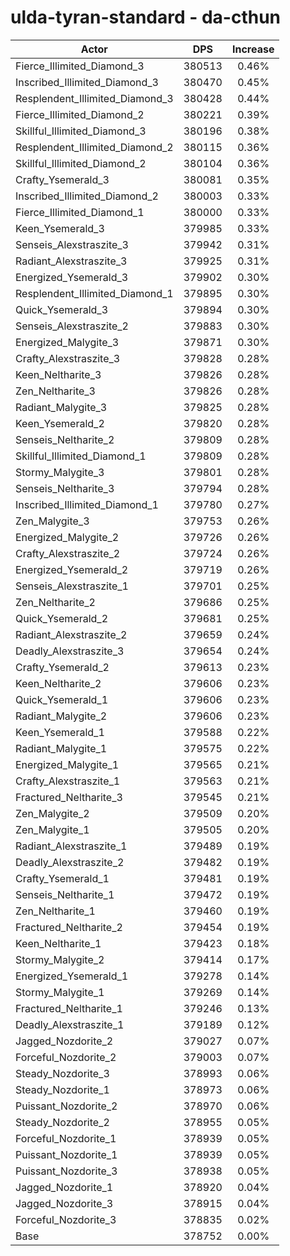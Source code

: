 # ulda-tyran-standard - da-cthun
| Actor | DPS | Increase |
|---|:---:|:---:|
|Fierce_Illimited_Diamond_3|380513|0.46%|
|Inscribed_Illimited_Diamond_3|380470|0.45%|
|Resplendent_Illimited_Diamond_3|380428|0.44%|
|Fierce_Illimited_Diamond_2|380221|0.39%|
|Skillful_Illimited_Diamond_3|380196|0.38%|
|Resplendent_Illimited_Diamond_2|380115|0.36%|
|Skillful_Illimited_Diamond_2|380104|0.36%|
|Crafty_Ysemerald_3|380081|0.35%|
|Inscribed_Illimited_Diamond_2|380003|0.33%|
|Fierce_Illimited_Diamond_1|380000|0.33%|
|Keen_Ysemerald_3|379985|0.33%|
|Senseis_Alexstraszite_3|379942|0.31%|
|Radiant_Alexstraszite_3|379925|0.31%|
|Energized_Ysemerald_3|379902|0.30%|
|Resplendent_Illimited_Diamond_1|379895|0.30%|
|Quick_Ysemerald_3|379894|0.30%|
|Senseis_Alexstraszite_2|379883|0.30%|
|Energized_Malygite_3|379871|0.30%|
|Crafty_Alexstraszite_3|379828|0.28%|
|Keen_Neltharite_3|379826|0.28%|
|Zen_Neltharite_3|379826|0.28%|
|Radiant_Malygite_3|379825|0.28%|
|Keen_Ysemerald_2|379820|0.28%|
|Senseis_Neltharite_2|379809|0.28%|
|Skillful_Illimited_Diamond_1|379809|0.28%|
|Stormy_Malygite_3|379801|0.28%|
|Senseis_Neltharite_3|379794|0.28%|
|Inscribed_Illimited_Diamond_1|379780|0.27%|
|Zen_Malygite_3|379753|0.26%|
|Energized_Malygite_2|379726|0.26%|
|Crafty_Alexstraszite_2|379724|0.26%|
|Energized_Ysemerald_2|379719|0.26%|
|Senseis_Alexstraszite_1|379701|0.25%|
|Zen_Neltharite_2|379686|0.25%|
|Quick_Ysemerald_2|379681|0.25%|
|Radiant_Alexstraszite_2|379659|0.24%|
|Deadly_Alexstraszite_3|379654|0.24%|
|Crafty_Ysemerald_2|379613|0.23%|
|Keen_Neltharite_2|379606|0.23%|
|Quick_Ysemerald_1|379606|0.23%|
|Radiant_Malygite_2|379606|0.23%|
|Keen_Ysemerald_1|379588|0.22%|
|Radiant_Malygite_1|379575|0.22%|
|Energized_Malygite_1|379565|0.21%|
|Crafty_Alexstraszite_1|379563|0.21%|
|Fractured_Neltharite_3|379545|0.21%|
|Zen_Malygite_2|379509|0.20%|
|Zen_Malygite_1|379505|0.20%|
|Radiant_Alexstraszite_1|379489|0.19%|
|Deadly_Alexstraszite_2|379482|0.19%|
|Crafty_Ysemerald_1|379481|0.19%|
|Senseis_Neltharite_1|379472|0.19%|
|Zen_Neltharite_1|379460|0.19%|
|Fractured_Neltharite_2|379454|0.19%|
|Keen_Neltharite_1|379423|0.18%|
|Stormy_Malygite_2|379414|0.17%|
|Energized_Ysemerald_1|379278|0.14%|
|Stormy_Malygite_1|379269|0.14%|
|Fractured_Neltharite_1|379246|0.13%|
|Deadly_Alexstraszite_1|379189|0.12%|
|Jagged_Nozdorite_2|379027|0.07%|
|Forceful_Nozdorite_2|379003|0.07%|
|Steady_Nozdorite_3|378993|0.06%|
|Steady_Nozdorite_1|378973|0.06%|
|Puissant_Nozdorite_2|378970|0.06%|
|Steady_Nozdorite_2|378955|0.05%|
|Forceful_Nozdorite_1|378939|0.05%|
|Puissant_Nozdorite_1|378939|0.05%|
|Puissant_Nozdorite_3|378938|0.05%|
|Jagged_Nozdorite_1|378920|0.04%|
|Jagged_Nozdorite_3|378915|0.04%|
|Forceful_Nozdorite_3|378835|0.02%|
|Base|378752|0.00%|
